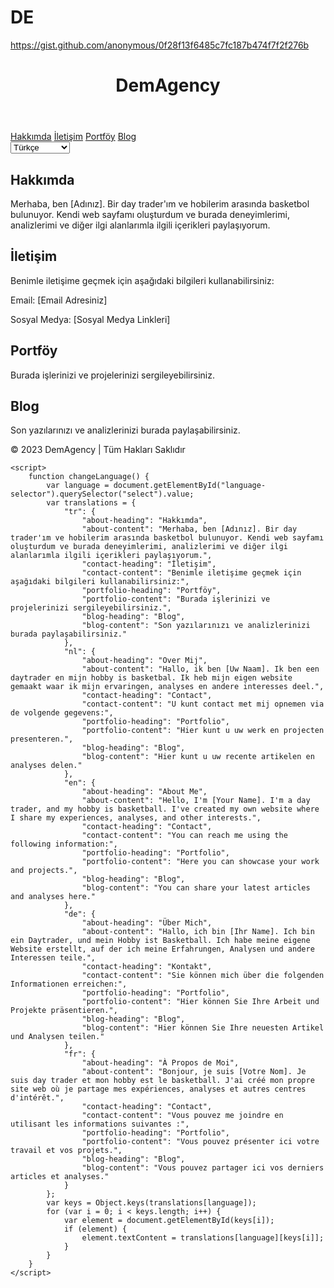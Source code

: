 # DE
https://gist.github.com/anonymous/0f28f13f6485c7fc187b474f7f2f276b
<!DOCTYPE html>
<html lang="tr">
<head>
    <meta charset="UTF-8">
    <meta name="viewport" content="width=device-width, initial-scale=1.0">
    <title>DemAgency - Kişisel Web Sayfanız</title>
    <style>
        /* Stil tanımlamaları burada bulunabilir. */
    </style>
</head>
<body>
    <header>
        <h1>DemAgency</h1>
    </header>
    <nav>
        <a href="#about">Hakkımda</a>
        <a href="#contact">İletişim</a>
        <a href="#portfolio">Portföy</a>
        <a href="#blog">Blog</a>
        <div id="language-selector">
            <select onchange="changeLanguage()">
                <option value="tr">Türkçe</option>
                <option value="nl">Felemenkçe</option>
                <option value="en">İngilizce</option>
                <option value="de">Almanca</option>
                <option value="fr">Fransızca</option>
            </select>
        </div>
    </nav>
    <div class="content">
        <section id="about">
            <h2 id="about-heading">Hakkımda</h2>
            <p id="about-content">Merhaba, ben [Adınız]. Bir day trader'ım ve hobilerim arasında basketbol bulunuyor. Kendi web sayfamı oluşturdum ve burada deneyimlerimi, analizlerimi ve diğer ilgi alanlarımla ilgili içerikleri paylaşıyorum.</p>
        </section>
        <section id="contact">
            <h2 id="contact-heading">İletişim</h2>
            <p id="contact-content">Benimle iletişime geçmek için aşağıdaki bilgileri kullanabilirsiniz:</p>
            <p>Email: [Email Adresiniz]</p>
            <p>Sosyal Medya: [Sosyal Medya Linkleri]</p>
        </section>
        <section id="portfolio">
            <h2 id="portfolio-heading">Portföy</h2>
            <p id="portfolio-content">Burada işlerinizi ve projelerinizi sergileyebilirsiniz.</p>
        </section>
        <section id="blog">
            <h2 id="blog-heading">Blog</h2>
            <p id="blog-content">Son yazılarınızı ve analizlerinizi burada paylaşabilirsiniz.</p>
        </section>
    </div>
    <footer class="footer">
        &copy; 2023 DemAgency | Tüm Hakları Saklıdır
    </footer>

    <script>
        function changeLanguage() {
            var language = document.getElementById("language-selector").querySelector("select").value;
            var translations = {
                "tr": {
                    "about-heading": "Hakkımda",
                    "about-content": "Merhaba, ben [Adınız]. Bir day trader'ım ve hobilerim arasında basketbol bulunuyor. Kendi web sayfamı oluşturdum ve burada deneyimlerimi, analizlerimi ve diğer ilgi alanlarımla ilgili içerikleri paylaşıyorum.",
                    "contact-heading": "İletişim",
                    "contact-content": "Benimle iletişime geçmek için aşağıdaki bilgileri kullanabilirsiniz:",
                    "portfolio-heading": "Portföy",
                    "portfolio-content": "Burada işlerinizi ve projelerinizi sergileyebilirsiniz.",
                    "blog-heading": "Blog",
                    "blog-content": "Son yazılarınızı ve analizlerinizi burada paylaşabilirsiniz."
                },
                "nl": {
                    "about-heading": "Over Mij",
                    "about-content": "Hallo, ik ben [Uw Naam]. Ik ben een daytrader en mijn hobby is basketbal. Ik heb mijn eigen website gemaakt waar ik mijn ervaringen, analyses en andere interesses deel.",
                    "contact-heading": "Contact",
                    "contact-content": "U kunt contact met mij opnemen via de volgende gegevens:",
                    "portfolio-heading": "Portfolio",
                    "portfolio-content": "Hier kunt u uw werk en projecten presenteren.",
                    "blog-heading": "Blog",
                    "blog-content": "Hier kunt u uw recente artikelen en analyses delen."
                },
                "en": {
                    "about-heading": "About Me",
                    "about-content": "Hello, I'm [Your Name]. I'm a day trader, and my hobby is basketball. I've created my own website where I share my experiences, analyses, and other interests.",
                    "contact-heading": "Contact",
                    "contact-content": "You can reach me using the following information:",
                    "portfolio-heading": "Portfolio",
                    "portfolio-content": "Here you can showcase your work and projects.",
                    "blog-heading": "Blog",
                    "blog-content": "You can share your latest articles and analyses here."
                },
                "de": {
                    "about-heading": "Über Mich",
                    "about-content": "Hallo, ich bin [Ihr Name]. Ich bin ein Daytrader, und mein Hobby ist Basketball. Ich habe meine eigene Website erstellt, auf der ich meine Erfahrungen, Analysen und andere Interessen teile.",
                    "contact-heading": "Kontakt",
                    "contact-content": "Sie können mich über die folgenden Informationen erreichen:",
                    "portfolio-heading": "Portfolio",
                    "portfolio-content": "Hier können Sie Ihre Arbeit und Projekte präsentieren.",
                    "blog-heading": "Blog",
                    "blog-content": "Hier können Sie Ihre neuesten Artikel und Analysen teilen."
                },
                "fr": {
                    "about-heading": "À Propos de Moi",
                    "about-content": "Bonjour, je suis [Votre Nom]. Je suis day trader et mon hobby est le basketball. J'ai créé mon propre site web où je partage mes expériences, analyses et autres centres d'intérêt.",
                    "contact-heading": "Contact",
                    "contact-content": "Vous pouvez me joindre en utilisant les informations suivantes :",
                    "portfolio-heading": "Portfolio",
                    "portfolio-content": "Vous pouvez présenter ici votre travail et vos projets.",
                    "blog-heading": "Blog",
                    "blog-content": "Vous pouvez partager ici vos derniers articles et analyses."
                }
            };
            var keys = Object.keys(translations[language]);
            for (var i = 0; i < keys.length; i++) {
                var element = document.getElementById(keys[i]);
                if (element) {
                    element.textContent = translations[language][keys[i]];
                }
            }
        }
    </script>
</body>
</html>
